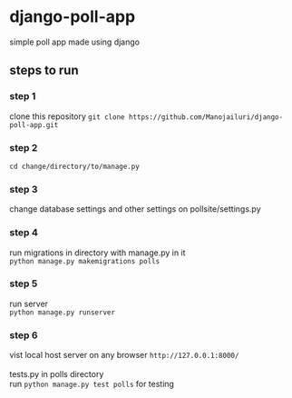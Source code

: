 # django-poll-app
simple poll app made using django  

## steps to run
### step 1
clone this repository `git clone https://github.com/Manojailuri/django-poll-app.git` <br>
### step 2
`cd change/directory/to/manage.py` <br>
### step 3
change database settings and other settings on pollsite/settings.py
### step 4
run migrations in directory with manage.py in it  
`python manage.py makemigrations polls`
### step 5
run server  
`python manage.py runserver`
### step 6
vist local host server on any browser `http://127.0.0.1:8000/`  
<br>
tests.py in polls directory  
run `python manage.py test polls` for testing
